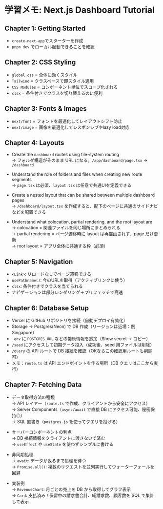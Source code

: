 # 学習メモ: Next.js Dashboard Tutorial

## Chapter 1: Getting Started
- `create-next-app`でスターターを作成
- `pnpm dev` でローカル起動できることを確認

## Chapter 2: CSS Styling
- `global.css` = 全体に効くスタイル
- `Tailwind` = クラスベースで即スタイル適用
- `CSS Modules` = コンポーネント単位でスコープ化される
- `clsx` = 条件付きでクラスを切り替えるのに便利

## Chapter 3: Fonts & Images
- `next/font` = フォントを最適化してレイアウトシフト防止
- `next/image` = 画像を最適化してレスポンシブやlazy load対応

## Chapter 4: Layouts

- Create the `dashboard` routes using file-system routing  
  → フォルダ構造がそのまま URL になる。`/app/dashboard/page.tsx` → `/dashboard`

- Understand the role of folders and files when creating new route segments  
  → `page.tsx` は必須、`layout.tsx` は任意で共通UIを定義できる

- Create a nested layout that can be shared between multiple dashboard pages  
  → `/dashboard/layout.tsx` を作成すると、配下のページに共通のサイドナビなどを配置できる

- Understand what colocation, partial rendering, and the root layout are  
  → colocation = 関連ファイルを同じ場所にまとめられる  
  → partial rendering = ページ遷移時に layout は再描画されず、page だけ更新  
  → root layout = アプリ全体に共通する枠（必須）

## Chapter 5: Navigation
- `<Link>`: リロードなしでページ遷移できる
- `usePathname()`: 今のURLを取得（アクティブリンクに使う）
- `clsx`: 条件付きでクラスを当てられる
- ナビゲーションは部分レンダリング＋プリフェッチで高速

## Chapter 6: Database Setup
- Vercel に GitHub リポジトリを接続（自動デプロイ有効化）
- Storage → Postgres(Neon) で DB 作成（リージョンは近場：例 Singapore）
- `.env` に `POSTGRES_URL` などの接続情報を追加（Show secret → コピー）
- `/seed` にアクセスして初期データ投入（成功後、seed 用ファイルは削除）
- `/query` の API ルートで DB 接続を確認（OKならこの確認用ルートも削除可）
- メモ：`route.ts` は API エンドポイントを作る場所（DB クエリはここから実行）

## Chapter 7: Fetching Data
- データ取得方法の種類  
  → API レイヤー（`route.ts` で作成、クライアントから安全にアクセス）  
  → Server Components（`async/await` で直接 DB にアクセス可能、秘密保持◎）  
  → SQL 直書き（`postgres.js` を使ってクエリを投げる）

- サーバーコンポーネントの利点  
  → DB 接続情報をクライアントに渡さないで済む  
  → `useEffect` や `useState` を使わずシンプルに書ける  

- 非同期処理  
  → `await`: データが返るまで処理を待つ  
  → `Promise.all()`: 複数のリクエストを並列実行してウォーターフォールを回避  

- 実装例  
  → `RevenueChart`: 月ごとの売上を DB から取得してグラフ表示  
  → `Card`: 支払済み / 保留中の請求書合計、総請求数、顧客数を SQL で集計して表示  